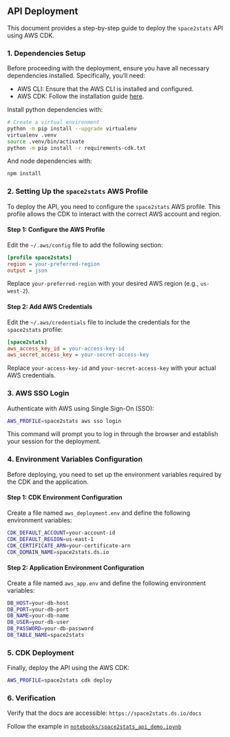 ## API Deployment

This document provides a step-by-step guide to deploy the `space2stats` API using AWS CDK.

### 1. Dependencies Setup

Before proceeding with the deployment, ensure you have all necessary dependencies installed. Specifically, you’ll need:

- AWS CLI: Ensure that the AWS CLI is installed and configured.
- AWS CDK: Follow the installation guide [here](https://docs.aws.amazon.com/cdk/v2/guide/getting_started.html).

Install python dependencies with:

```bash
# Create a virtual environment
python -m pip install --upgrade virtualenv
virtualenv .venv
source .venv/bin/activate
python -m pip install -r requirements-cdk.txt
```

And node dependencies with:

```bash
npm install
```

### 2. Setting Up the `space2stats` AWS Profile

To deploy the API, you need to configure the `space2stats` AWS profile. This profile allows the CDK to interact with the correct AWS account and region.

#### Step 1: Configure the AWS Profile

Edit the `~/.aws/config` file to add the following section:

```ini
[profile space2stats]
region = your-preferred-region
output = json
```

Replace `your-preferred-region` with your desired AWS region (e.g., `us-west-2`).

#### Step 2: Add AWS Credentials

Edit the `~/.aws/credentials` file to include the credentials for the `space2stats` profile:

```ini
[space2stats]
aws_access_key_id = your-access-key-id
aws_secret_access_key = your-secret-access-key
```

Replace `your-access-key-id` and `your-secret-access-key` with your actual AWS credentials.

### 3. AWS SSO Login

Authenticate with AWS using Single Sign-On (SSO):

```bash
AWS_PROFILE=space2stats aws sso login
```

This command will prompt you to log in through the browser and establish your session for the deployment.

### 4. Environment Variables Configuration

Before deploying, you need to set up the environment variables required by the CDK and the application.

#### Step 1: CDK Environment Configuration

Create a file named `aws_deployment.env` and define the following environment variables:

```bash
CDK_DEFAULT_ACCOUNT=your-account-id
CDK_DEFAULT_REGION=us-east-1
CDK_CERTIFICATE_ARN=your-certificate-arn
CDK_DOMAIN_NAME=space2stats.ds.io
```

#### Step 2: Application Environment Configuration

Create a file named `aws_app.env` and define the following environment variables:

```bash
DB_HOST=your-db-host
DB_PORT=your-db-port
DB_NAME=your-db-name
DB_USER=your-db-user
DB_PASSWORD=your-db-password
DB_TABLE_NAME=space2stats
```

### 5. CDK Deployment

Finally, deploy the API using the AWS CDK:

```bash
AWS_PROFILE=space2stats cdk deploy
```

### 6. Verification

Verify that the docs are accessible: `https://space2stats.ds.io/docs`

Follow the example in [`notebooks/space2stats_api_demo.ipynb`](notebooks/space2stats_api_demo.ipynb) 